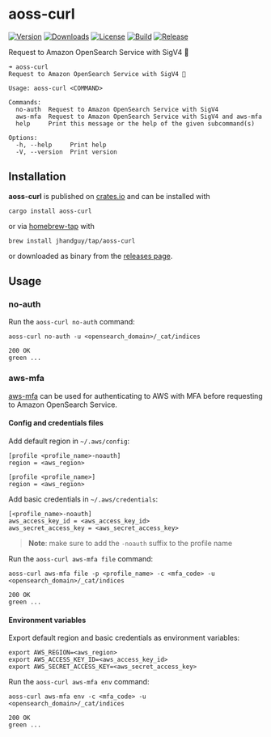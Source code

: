 # aoss-curl

[![Version](https://img.shields.io/crates/v/aoss-curl)](https://crates.io/crates/aoss-curl)
[![Downloads](https://img.shields.io/crates/d/aoss-curl)](https://crates.io/crates/aoss-curl)
[![License](https://img.shields.io/crates/l/aoss-curl)](LICENSE)
[![Build](https://img.shields.io/github/actions/workflow/status/jhandguy/aoss-curl/ci.yaml)](https://github.com/jhandguy/aoss-curl/actions/workflows/ci.yaml)
[![Release](https://img.shields.io/github/actions/workflow/status/jhandguy/aoss-curl/cd.yaml?label=release)](https://github.com/jhandguy/aoss-curl/actions/workflows/cd.yaml)

Request to Amazon OpenSearch Service with SigV4 🔏

```shell
➜ aoss-curl
Request to Amazon OpenSearch Service with SigV4 🔏

Usage: aoss-curl <COMMAND>

Commands:
  no-auth  Request to Amazon OpenSearch Service with SigV4
  aws-mfa  Request to Amazon OpenSearch Service with SigV4 and aws-mfa
  help     Print this message or the help of the given subcommand(s)

Options:
  -h, --help     Print help
  -V, --version  Print version
```

## Installation

**aoss-curl** is published on [crates.io](https://crates.io/crates/aoss-curl) and can be installed with

```shell
cargo install aoss-curl
```

or via [homebrew-tap](https://github.com/jhandguy/homebrew-tap) with

```shell
brew install jhandguy/tap/aoss-curl
```

or downloaded as binary from the [releases page](https://github.com/jhandguy/aoss-curl/releases).

## Usage

### no-auth

Run the `aoss-curl no-auth` command:
```shell
aoss-curl no-auth -u <opensearch_domain>/_cat/indices
```
```text
200 OK
green ...
```

### aws-mfa

[aws-mfa](https://github.com/jhandguy/aws-mfa) can be used for authenticating to AWS with MFA before requesting to Amazon OpenSearch Service.

#### Config and credentials files

Add default region in `~/.aws/config`:
```text
[profile <profile_name>-noauth]
region = <aws_region>

[profile <profile_name>]
region = <aws_region>
```

Add basic credentials in `~/.aws/credentials`:

```text
[<profile_name>-noauth]
aws_access_key_id = <aws_access_key_id>
aws_secret_access_key = <aws_secret_access_key>
```

> **Note**: make sure to add the `-noauth` suffix to the profile name

Run the `aoss-curl aws-mfa file` command:
```shell
aoss-curl aws-mfa file -p <profile_name> -c <mfa_code> -u <opensearch_domain>/_cat/indices
```
```text
200 OK
green ...
```

#### Environment variables

Export default region and basic credentials as environment variables:

```shell
export AWS_REGION=<aws_region>
export AWS_ACCESS_KEY_ID=<aws_access_key_id>
export AWS_SECRET_ACCESS_KEY=<aws_secret_access_key>
```

Run the `aoss-curl aws-mfa env` command:
```shell
aoss-curl aws-mfa env -c <mfa_code> -u <opensearch_domain>/_cat/indices
```
```text
200 OK
green ...
```
